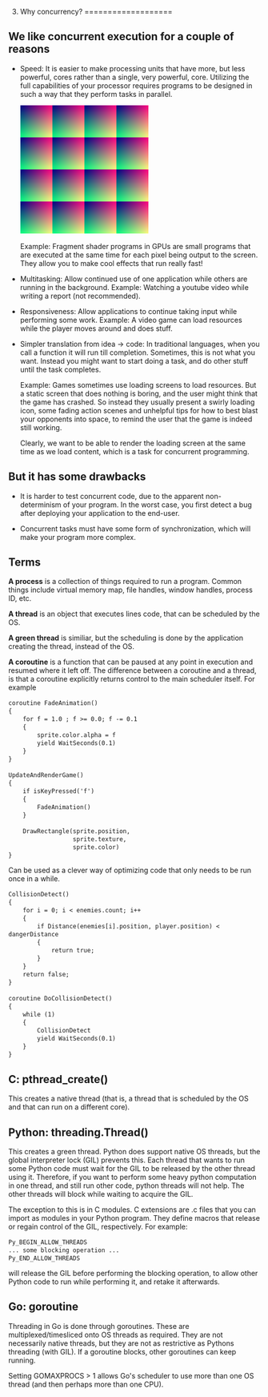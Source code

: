 3. Why concurrency?
===================

We like concurrent execution for a couple of reasons
-------------------------
*   Speed:
    It is easier to make processing units that have more, but less powerful, cores rather than a single, very powerful, core. Utilizing the full capabilities of your processor requires programs to be designed in such a way that they perform tasks in parallel.

    ![](test.png)
    
    Example: Fragment shader programs in GPUs are small programs that are executed at the same time for each pixel being output to the screen. They allow you to make cool effects that run really fast!

*   Multitasking: 
    Allow continued use of one application while others are running in the background. 
    Example: Watching a youtube video while writing a report (not recommended).

*   Responsiveness: 
    Allow applications to continue taking input while performing some work. 
    Example: A video game can load resources while the player moves around and does stuff.

*   Simpler translation from idea -> code:
    In traditional languages, when you call a function it will run till completion. Sometimes, this is not what you want. Instead you might want to start doing a task, and do other stuff until the task completes.

    Example: Games sometimes use loading screens to load resources. But a static screen that does nothing is boring, and the user might think that the game has crashed. So instead they usually present a swirly loading icon, some fading action scenes and unhelpful tips for how to best blast your opponents into space, to remind the user that the game is indeed still working.

    Clearly, we want to be able to render the loading screen at the same time as we load content, which is a task for concurrent programming.


But it has some drawbacks
-------------------------
* It is harder to test concurrent code, due to the apparent non-determinism of your program. In the worst case, you first detect a bug after deploying your application to the end-user.

* Concurrent tasks must have some form of synchronization, which will make your program more complex.

Terms
-------------------------
**A process** is a collection of things required to run a program. Common things include virtual memory map, file handles, window handles, process ID, etc.

**A thread** is an object that executes lines code, that can be scheduled by the OS.

**A green thread** is similiar, but the scheduling is done by the application creating the thread, instead of the OS.

**A coroutine** is a function that can be paused at any point in execution and resumed where it left off. The difference between a coroutine and a thread, is that a coroutine explicitly returns control to the main scheduler itself. For example

    coroutine FadeAnimation()
    {
        for f = 1.0 ; f >= 0.0; f -= 0.1
        {
            sprite.color.alpha = f
            yield WaitSeconds(0.1)
        }
    }

    UpdateAndRenderGame()
    {
        if isKeyPressed('f') 
        {
            FadeAnimation()
        }

        DrawRectangle(sprite.position, 
                      sprite.texture, 
                      sprite.color)
    }

Can be used as a clever way of optimizing code that only needs to be run once in a while.

    CollisionDetect()
    {
        for i = 0; i < enemies.count; i++
        {
            if Distance(enemies[i].position, player.position) < dangerDistance
            {
                return true;
            }
        }
        return false;
    }

    coroutine DoCollisionDetect()
    {
        while (1)
        {
            CollisionDetect
            yield WaitSeconds(0.1)
        }
    }

C: pthread_create()
-------------------------
This creates a native thread (that is, a thread that is scheduled by the OS and that can run on a different core).

Python: threading.Thread()
-------------------------
This creates a green thread. Python does support native OS threads, but the global interpreter lock (GIL) prevents this. Each thread that wants to run some Python code must wait for the GIL to be released by the other thread using it. Therefore, if you want to perform some heavy python computation in one thread, and still run other code, python threads will not help. The other threads will block while waiting to acquire the GIL.

The exception to this is in C modules. C extensions are .c files that you can import as modules in your Python program. They define macros that release or regain control of the GIL, respectively. For example:

    Py_BEGIN_ALLOW_THREADS
    ... some blocking operation ...
    Py_END_ALLOW_THREADS

will release the GIL before performing the blocking operation, to allow other Python code to run while performing it, and retake it afterwards.

Go: goroutine
-------------------------
Threading in Go is done through goroutines. These are multiplexed/timesliced onto OS threads as required. They are not necessarily native threads, but they are not as restrictive as Pythons threading (with GIL). If a goroutine blocks, other goroutines can keep running.

Setting GOMAXPROCS > 1 allows Go's scheduler to use more than one OS thread (and then perhaps more than one CPU).

[1]: http://www.drdobbs.com/open-source/concurrency-and-python/206103078?pgno=2
[2]: http://golang.org/doc/faq#Why_GOMAXPROCS
[3]: http://golang.org/doc/faq#Concurrency
[4]: http://jessenoller.com/blog/2009/02/01/python-threads-and-the-global-interpreter-lock
[5]: http://stackoverflow.com/questions/1739614/what-is-the-difference-between-gos-multithreading-and-pthread-or-java-threads
[6]: http://concur.rspace.googlecode.com/hg/talk/concur.html#slide-30
[7]: http://docs.unity3d.com/Manual/Coroutines.html